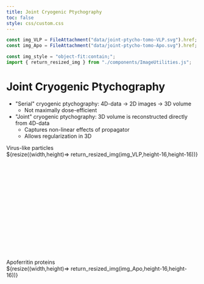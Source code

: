 ```yaml
---
title: Joint Cryogenic Ptychography
toc: false
style: css/custom.css
---
```


```js
const img_VLP = FileAttachment("data/joint-ptycho-tomo-VLP.svg").href;
const img_Apo = FileAttachment("data/joint-ptycho-tomo-Apo.svg").href;

const img_style = "object-fit:contain;";
import { return_resized_img } from "./components/ImageUtilities.js";
```

# Joint Cryogenic Ptychography

- "Serial" cryogenic ptychography: 4D-data &rarr; 2D images &rarr; 3D volume
  - Not maximally dose-efficient
- "Joint" cryogenic ptychography: 3D volume is reconstructed directly from 4D-data
  - Captures non-linear effects of propagator
  - Allows regularization in 3D

<div class="grid grid-cols-2" style="grid-auto-rows: auto;">
  <div class="card img-container" style="min-height:300px; background: var(--theme-foreground);">
    <div style="color: var(--theme-background);"> Virus-like particles </div>
    ${resize((width,height)=> return_resized_img(img_VLP,height-16,height-16))}
  </div>
  <div class="card img-container" style="min-height:300px; background: var(--theme-foreground);">
    <div style="color: var(--theme-background);"> Apoferritin proteins </div>
    ${resize((width,height)=> return_resized_img(img_Apo,height-16,height-16))}
  </div>
</div>
